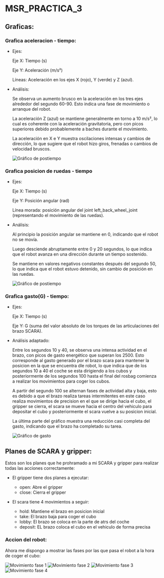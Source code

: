 # MSR_PRACTICA_3

## Graficas:

### Grafica aceleracion - tiempo:

- Ejes:

    Eje X: Tiempo (s)

    Eje Y: Aceleración (m/s²)

    Líneas: Aceleración en los ejes X (rojo), Y (verde) y Z (azul).

- Análisis:

    Se observa un aumento brusco en la aceleración en los tres ejes alrededor del segundo 60-90. Esto indica una fase de movimiento o arranque del robot.

    La aceleración Z (azul) se mantiene generalmente en torno a 10 m/s², lo cual es coherente con la aceleración gravitatoria, pero con picos superiores debido probablemente a baches durante el movimiento.

    La aceleración en X e Y muestra oscilaciones intensas y cambios de dirección, lo que sugiere que el robot hizo giros, frenadas o cambios de velocidad bruscos.

    ![Gráfico de postiempo](images/graf_ac_time.png)


### Grafica posicion de ruedas - tiempo

- Ejes:

    Eje X: Tiempo (s)

    Eje Y: Posición angular (rad)

    Línea morada: posición angular del joint left_back_wheel_joint (representando el movimiento de las ruedas).

- Análisis:

    Al principio la posición angular se mantiene en 0, indicando que el robot no se movía.

    Luego desciende abruptamente entre 0 y 20 segundos, lo que indica que el robot avanza en una dirección durante un tiempo sostenido.

    Se mantiene en valores negativos constantes después del segundo 50, lo que indica que el robot estuvo detenido, sin cambio de posición en las ruedas.

    ![Gráfico de postiempo](images/graf_wheel_pos_time.png)


### Grafica gasto(G) - tiempo:

- Ejes:

    Eje X: Tiempo (s)

    Eje Y: G (suma del valor absoluto de los torques de las articulaciones del brazo SCARA).

- Análisis adaptado:

    Entre los segundos 10 y 40, se observa una intensa actividad en el brazo, con picos de gasto energético que superan los 2500. Esto corresponde al gasto generado por el brazo scara para mantener la posicion en la que se encuentra dle robot, lo que indica que de los segundos 10 a 40 el coche se esta dirigiendo a los cubos y posteriormente de los segundos 100 hasta el final del rosbag comienza a realizar los movimientos para coger los cubos.

    A partir del segundo 100 se alternan fases de actividad alta y baja, esto es debido a que el brazo realiza tareas intermitentes en este caso realiza movimientos de precision en el que se dirige hacia el cubo, el gripper se cierra, el scara se mueve hacia el centro del vehiculo para depositar el cubo y posteriormente el scara vuelve a su posicion inicial.

    La última parte del gráfico muestra una reducción casi completa del gasto, indicando que el brazo ha completado su tarea.

    ![Gráfico de gasto](images/graf_gasto_tiempo.png)

## Planes de SCARA y gripper:

Estos son los planes que he prohramado a mi SCARA y gripper para realizar todas las acciones correctamente:

- El gripper tiene dos planes a ejecutar:
    - open: Abre el gripper
    - close: Cierra el gripper

- El scara tiene 4 movimientos a seguir:
    - hold: Mantiene el brazo en posicion inicial
    - take: El brazo baja para coger el cubo
    - lobby: El brazo se coloca en la parte de atrs del coche
    - deposit: EL brazo coloca el cubo en el vehiculo de forma precisa

### Accion del robot:

Ahora me dispongo a mostrar las fases por las que pasa el robot a la hora de coger el cubo:


![Movimiento fase 1](images/take_cube_1.png)
![Movimiento fase 2](images/take_cube_2.png)
![Movimiento fase 3](images/take_cube_3.png)
![Movimiento fase 4](images/take_cube_4.png)
